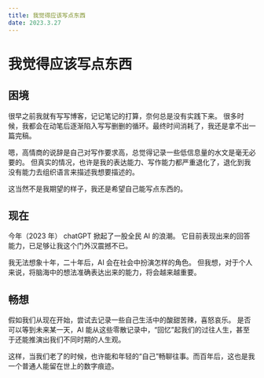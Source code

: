 ```yaml
---
title: 我觉得应该写点东西
date: 2023.3.27
---
```


# 我觉得应该写点东西

## 困境

很早之前我就有写写博客，记记笔记的打算，奈何总是没有实践下来。
很多时候，我都会在动笔后逐渐陷入写写删删的循环。最终时间消耗了，我还是拿不出一篇完稿。

嗯，高情商的说辞是自己对写作要求高，总觉得记录一些低信息量的水文是毫无必要的。
但真实的情况，也许是我的表达能力、写作能力都严重退化了，退化到我没有能力去组织语言来描述我想要描述的。

这当然不是我期望的样子，我还是希望自己能写点东西的。

## 现在

今年（2023 年） chatGPT 掀起了一股全民 AI 的浪潮。
它目前表现出来的回答能力，已足够让我这个门外汉震撼不已。

我无法想象十年，二十年后，AI 会在社会中扮演怎样的角色。
但我想，对于个人来说，将脑海中的想法准确表达出来的能力，将会越来越重要。

## 畅想

假如我们从现在开始，尝试去记录一些自己生活中的酸甜苦辣，喜怒哀乐。
是否可以等到未来某一天，AI 能从这些零散记录中，“回忆”起我们的过往人生，甚至于还能推演出我们不同时期的人生观。

这样，当我们老了的时候，也许能和年轻的“自己”畅聊往事。而百年后，这也是我一个普通人能留在世上的数字痕迹。
